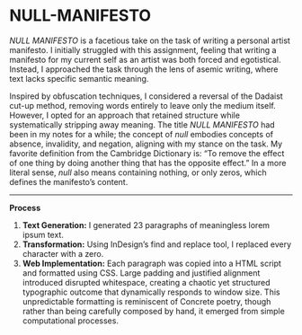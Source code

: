 # NULL-MANIFESTO
_NULL MANIFESTO_ is a facetious take on the task of writing a personal artist manifesto. I initially struggled with this assignment, feeling that writing a manifesto for my current self as an artist was both forced and egotistical. Instead, I approached the task through the lens of asemic writing, where text lacks specific semantic meaning.

Inspired by obfuscation techniques, I considered a reversal of the Dadaist cut-up method, removing words entirely to leave only the medium itself. However, I opted for an approach that retained structure while systematically stripping away meaning. The title _NULL MANIFESTO_ had been in my notes for a while; the concept of _null_ embodies concepts of absence, invalidity, and negation, aligning with my stance on the task. My favorite definition from the Cambridge Dictionary is: “To remove the effect of one thing by doing another thing that has the opposite effect.” In a more literal sense, _null_ also means containing nothing, or only zeros, which defines the manifesto’s content.

---

**Process**
1.	**Text Generation:** I generated 23 paragraphs of meaningless lorem ipsum text.
2. **Transformation:** Using InDesign’s find and replace tool, I replaced every character with a zero.
3. **Web Implementation:** Each paragraph was copied into a HTML script and formatted using CSS. Large padding and justified alignment introduced disrupted whitespace, creating a chaotic yet structured typographic outcome that dynamically responds to window size. This unpredictable formatting is reminiscent of Concrete poetry, though rather than being carefully composed by hand, it emerged from simple computational processes.
